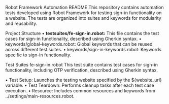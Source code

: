 Robot Framework Automation README
This repository contains automation tests developed using Robot Framework for testing sign-in functionality on a website. The tests are organized into suites and keywords for modularity and reusability.

Project Structure
• <b> testsuites/fe-sign-in.robot:</b> This file contains the test cases for sign-in functionality, described using Gherkin syntax.
• keywords/global-keywords.robot: Global keywords that can be reused across different test suites.
• keywords/sign-in-keywords.robot: Keywords specific to sign-in functionality.

Test Suites
fe-sign-in.robot
This test suite contains test cases for sign-in functionality, including OTP verification, described using Gherkin syntax.

• Test Setup: Launches the testing website specified by the ${website_url} variable.
• Test Teardown: Performs cleanup tasks after each test case execution.
• Resource: Includes common resources and keywords from ../settings/main-resources.robot.

